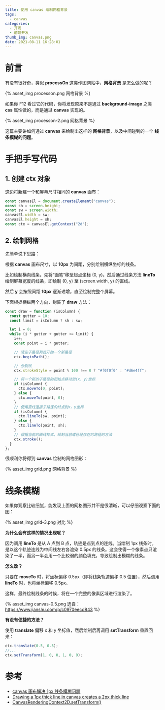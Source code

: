 ```yaml
---
title: 使用 canvas 绘制网格背景
tags:
  - canvas
categories:
  - 开发
  - 前端开发
thumb_img: canvas.png
date: 2021-08-11 16:28:01
---
```



# 前言

有没有很好奇，类似 **processOn** 这类作图网站中，**网格背景** 是怎么做的呢？

{% asset_img processon.png 网格背景 %}

如果你 F12 看过它的代码，你将发现原来不是通过 **background-image** 之类 **css** 属性做的，而是通过 **canvas** 实现的。

{% asset_img processon-2.png 网格背景 %}

这篇主要讲如何通过 **canvas** 来绘制出这样的 **网格背景**，以及中间碰到的一个 **线条模糊的问题**。

# 手把手写代码

## 1. 创建 ctx 对象

这边将新建一个和屏幕尺寸相同的 **canvas** 画布：

```js
const canvasEl = document.createElement("canvas");
const sh = screen.height;
const sw = screen.width;
canvasEl.width = sw;
canvasEl.height = sh;
const ctx = canvasEl.getContext("2d");
```

## 2. 绘制网格

先简单说下思路：

根据 **canvas** 画布尺寸，以 **10px** 为间距，分别绘制横纵坐标的线条。

比如绘制横向线条，先将“画笔”移至起点坐标 (0, y)，然后通过线条方法 **lineTo** 绘制屏幕宽度的线条，即绘制 (0, y) 至 (screen.width, y) 的直线。

然后 **y** 会按照间距 **10px** 逐渐递增，直至绘制完整个屏幕。

下面根据横纵两个方向，封装了 **draw** 方法：

```js
const draw = function (isColumn) {
  const gutter = 10;
  const limit = isColumn ? sh : sw;

  let i = 0;
  while (i * gutter + gutter <= limit) {
    i++;
    const point = i * gutter;

    // 清空子路径列表开始一个新路径
    ctx.beginPath();

    // 分割线
    ctx.strokeStyle = point % 100 !== 0 ? "#f0f0f0" : "#d6e4ff";

    // 将一个新的子路径的起始点移动到(x，y)坐标
    if (isColumn) {
      ctx.moveTo(0, point);
    } else {
      ctx.moveTo(point, 0);
    }
    // 使用直线连接子路径的终点到x，y坐标
    if (isColumn) {
      ctx.lineTo(sw, point);
    } else {
      ctx.lineTo(point, sh);
    }
    // 根据当前的画线样式，绘制当前或已经存在的路径的方法
    ctx.stroke();
  }
};
```

很顺利你将得到 **canvas** 绘制的网格图形：

{% asset_img grid.png 网格背景 %}

# 线条模糊

如果你观察比较细腻，能发现上面的网格图形并不是很清晰，可以仔细观察下面的图：

{% asset_img grid-3.png 对比 %}

**为什么会有这样的情况出现呢？**

因为调用 **lineTo** 是从 A 点到 B 点，轨迹是点到点的连线。当绘制 1px 线条时，是以这个轨迹连线为中间线左右各渲染 0.5px 的线条。这会使得一个像素点只渲染了一半，而另一半会用一个比较弱的颜色填充，导致绘制出模糊的线条。

**怎么改？**

只要在 **moveTo** 时，将坐标偏移 0.5px（即将线条轨迹偏移 0.5 位置），然后调用 **lineTo** 时，也将坐标偏移 0.5px。

这样，最终绘制线条的时候，将在一个完整的像素区域进行渲染了。

{% asset_img canvas-0.5.png 选自：https://www.jianshu.com/p/c0970eecd843 %}

**有没有便捷的方法？**

使用 **translate** 偏移 x 和 y 坐标值，然后绘制后再调用 **setTransform** 重置回来：

```js
ctx.translate(0.5, 0.5);
//...
ctx.setTransform(1, 0, 0, 1, 0, 0);
```

# 参考

- [canvas 画布解决 1px 线条模糊问题](https://www.jianshu.com/p/c0970eecd843)
- [Drawing a 1px thick line in canvas creates a 2px thick line](https://stackoverflow.com/questions/13879322/drawing-a-1px-thick-line-in-canvas-creates-a-2px-thick-line)
- [CanvasRenderingContext2D.setTransform()](https://developer.mozilla.org/zh-CN/docs/Web/API/CanvasRenderingContext2D/setTransform)
